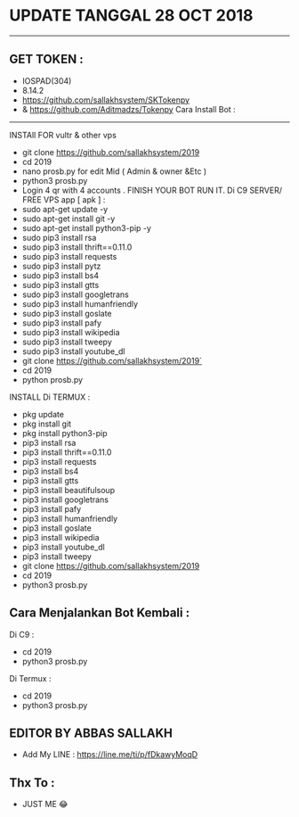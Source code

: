 # UPDATE TANGGAL 28 OCT 2018
------
GET TOKEN :
------
- IOSPAD(304)
- 8.14.2
- https://github.com/sallakhsystem/SKTokenpy
- & https://github.com/Aditmadzs/Tokenpy
Cara Install Bot :
------
INSTAll FOR vultr & other vps
- git clone https://github.com/sallakhsystem/2019
- cd 2019
- nano prosb.py for edit Mid ( Admin & owner &Etc )
- python3 prosb.py
- Login 4 qr with 4 accounts .
FINISH YOUR BOT RUN IT. 
Di C9 SERVER/ FREE VPS app [ apk ] :
- sudo apt-get update -y
- sudo apt-get install git -y
- sudo apt-get install python3-pip -y
- sudo pip3 install rsa
- sudo pip3 install thrift==0.11.0
- sudo pip3 install requests
- sudo pip3 install pytz
- sudo pip3 install bs4
- sudo pip3 install gtts
- sudo pip3 install googletrans
- sudo pip3 install humanfriendly
- sudo pip3 install goslate
- sudo pip3 install pafy
- sudo pip3 install wikipedia
- sudo pip3 install tweepy
- sudo pip3 install youtube_dl
- git clone https://github.com/sallakhsystem/2019`
- cd 2019
- python prosb.py

INSTALL Di TERMUX :
- pkg update
- pkg install git
- pkg install python3-pip
- pip3 install rsa
- pip3 install thrift==0.11.0
- pip3 install requests
- pip3 install bs4
- pip3 install gtts
- pip3 install beautifulsoup
- pip3 install googletrans
- pip3 install pafy
- pip3 install humanfriendly
- pip3 install goslate
- pip3 install wikipedia
- pip3 install youtube_dl
- pip3 install tweepy
- git clone https://github.com/sallakhsystem/2019
- cd 2019
- python3 prosb.py

Cara Menjalankan Bot Kembali :
------
Di C9 :
- cd 2019
- python3 prosb.py

Di Termux :
- cd 2019
- python3 prosb.py


EDITOR BY ABBAS SALLAKH
------
- Add My LINE : https://line.me/ti/p/fDkawyMoqD

Thx To :
------
- JUST ME 😂


